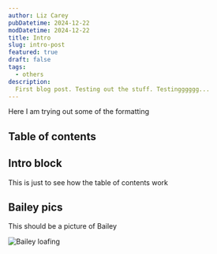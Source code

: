 ```yaml
---
author: Liz Carey
pubDatetime: 2024-12-22
modDatetime: 2024-12-22
title: Intro 
slug: intro-post
featured: true
draft: false
tags:
  - others
description:
  First blog post. Testing out the stuff. Testingggggg...
---
```


Here I am trying out some of the formatting

## Table of contents


## Intro block
This is just to see how the table of contents work

## Bailey pics

This should be a picture of Bailey

![Bailey loafing](@assets/images/2024-12-22-IntroPost-imgs/Bailey-sleeping-pillows.png)
